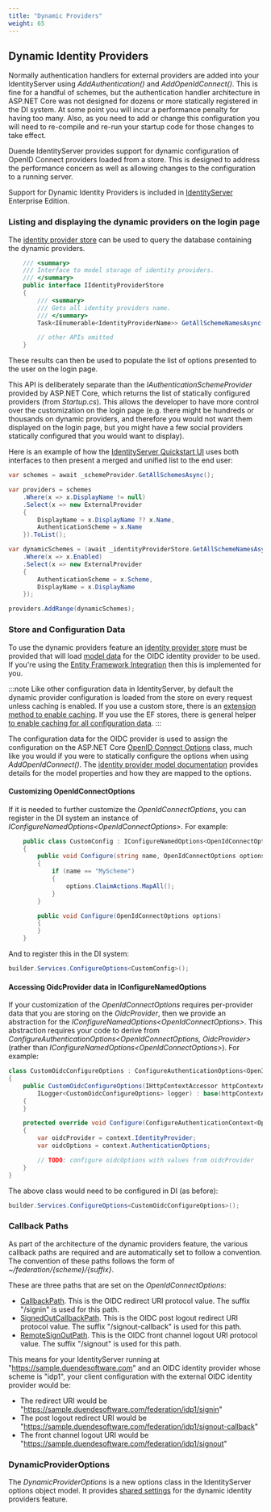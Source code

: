 ```yaml
---
title: "Dynamic Providers"
weight: 65
---
```


## Dynamic Identity Providers

Normally authentication handlers for external providers are added into your IdentityServer using *AddAuthentication()* and *AddOpenIdConnect()*. This is fine for a handful of schemes, but the authentication handler architecture in ASP.NET Core was not designed for dozens or more statically registered in the DI system. At some point you will incur a performance penalty for having too many. Also, as you need to add or change this configuration you will need to re-compile and re-run your startup code for those changes to take effect.

Duende IdentityServer provides support for dynamic configuration of OpenID Connect providers loaded from a store. This is designed to address the performance concern as well as allowing changes to the configuration to a running server.

Support for Dynamic Identity Providers is included in [IdentityServer](https://duendesoftware.com/products/identityserver) Enterprise Edition. 

### Listing and displaying the dynamic providers on the login page

The [identity provider store](/identityserver/v7/reference/stores/idp_store) can be used to query the database containing the dynamic providers.

```cs
    /// <summary>
    /// Interface to model storage of identity providers.
    /// </summary>
    public interface IIdentityProviderStore
    {
        /// <summary>
        /// Gets all identity providers name.
        /// </summary>
        Task<IEnumerable<IdentityProviderName>> GetAllSchemeNamesAsync();

        // other APIs omitted
    }
```

These results can then be used to populate the list of options presented to the user on the login page.

This API is deliberately separate than the *IAuthenticationSchemeProvider* provided by ASP.NET Core, which returns the list of statically configured providers (from *Startup.cs*).
This allows the developer to have more control over the customization on the login page (e.g. there might be hundreds or thousands on dynamic providers, and therefore you would not want them displayed on the login page, but you might have a few social providers statically configured that you would want to display).

Here is an example of how the [IdentityServer Quickstart UI](https://github.com/DuendeSoftware/products/tree/main/identity-server/templates/src/UI/Pages/Account/Login/Index.cshtml.cs#l193-l210) uses both interfaces to then present a merged and unified list to the end user:


```cs
var schemes = await _schemeProvider.GetAllSchemesAsync();

var providers = schemes
    .Where(x => x.DisplayName != null)
    .Select(x => new ExternalProvider
    {
        DisplayName = x.DisplayName ?? x.Name,
        AuthenticationScheme = x.Name
    }).ToList();

var dynamicSchemes = (await _identityProviderStore.GetAllSchemeNamesAsync())
    .Where(x => x.Enabled)
    .Select(x => new ExternalProvider
    {
        AuthenticationScheme = x.Scheme,
        DisplayName = x.DisplayName
    });

providers.AddRange(dynamicSchemes);
```

### Store and Configuration Data

To use the dynamic providers feature an [identity provider store](/identityserver/v7/reference/stores/idp_store) must be provided that will load [model data](/identityserver/v7/reference/models/idp) for the OIDC identity provider to be used.
If you're using the [Entity Framework Integration](/identityserver/v7/data/ef) then this is implemented for you.

:::note
Like other configuration data in IdentityServer, by default the dynamic provider configuration is loaded from the store on every request unless caching is enabled. 
If you use a custom store, there is an [extension method to enable caching](/identityserver/v7/data/configuration#caching-configuration-data).
If you use the EF stores, there is general helper [to enable caching for all configuration data](/identityserver/v7/data/ef#enabling-caching-for-configuration-store).
:::

The configuration data for the OIDC provider is used to assign the configuration on the ASP.NET Core [OpenID Connect Options](https://docs.microsoft.com/en-us/dotnet/api/microsoft.aspnetcore.authentication.openidconnect.openidconnectoptions) class, much like you would if you were to statically configure the options when using *AddOpenIdConnect()*.
The [identity provider model documentation](/identityserver/v7/reference/models/idp) provides details for the model properties and how they are mapped to the options.


#### Customizing OpenIdConnectOptions

If it is needed to further customize the *OpenIdConnectOptions*, you can register in the DI system an instance of *IConfigureNamedOptions\<OpenIdConnectOptions>*. For example:

```cs
    public class CustomConfig : IConfigureNamedOptions<OpenIdConnectOptions>
    {
        public void Configure(string name, OpenIdConnectOptions options)
        {
            if (name == "MyScheme")
            {
                options.ClaimActions.MapAll();
            }
        }

        public void Configure(OpenIdConnectOptions options)
        {
        }
    }
```

And to register this in the DI system:

```cs
builder.Services.ConfigureOptions<CustomConfig>();
```

#### Accessing OidcProvider data in IConfigureNamedOptions

If your customization of the *OpenIdConnectOptions* requires per-provider data that you are storing on the *OidcProvider*, then we provide an abstraction for the *IConfigureNamedOptions\<OpenIdConnectOptions>*.
This abstraction requires your code to derive from *ConfigureAuthenticationOptions\<OpenIdConnectOptions, OidcProvider>* (rather than *IConfigureNamedOptions\<OpenIdConnectOptions>*).
For example:

```cs
class CustomOidcConfigureOptions : ConfigureAuthenticationOptions<OpenIdConnectOptions, OidcProvider>
{
    public CustomOidcConfigureOptions(IHttpContextAccessor httpContextAccessor,
        ILogger<CustomOidcConfigureOptions> logger) : base(httpContextAccessor, logger)
    {
    }

    protected override void Configure(ConfigureAuthenticationContext<OpenIdConnectOptions, OidcProvider> context)
    {
        var oidcProvider = context.IdentityProvider;
        var oidcOptions = context.AuthenticationOptions;

        // TODO: configure oidcOptions with values from oidcProvider
    }
}
```

The above class would need to be configured in DI (as before):

```cs
builder.Services.ConfigureOptions<CustomOidcConfigureOptions>();
```

### Callback Paths

As part of the architecture of the dynamic providers feature, the various callback paths are required and are automatically set to follow a convention.
The convention of these paths follows the form of *~/federation/{scheme}/{suffix}*.

These are three paths that are set on the *OpenIdConnectOptions*:

* [CallbackPath](https://docs.microsoft.com/en-us/dotnet/api/microsoft.aspnetcore.authentication.remoteauthenticationoptions.callbackpath). This is the OIDC redirect URI protocol value. The suffix "/signin" is used for this path.
* [SignedOutCallbackPath](https://docs.microsoft.com/en-us/dotnet/api/microsoft.aspnetcore.authentication.openidconnect.openidconnectoptions.signedoutcallbackpath). This is the OIDC post logout redirect URI protocol value. The suffix "/signout-callback" is used for this path.
* [RemoteSignOutPath](https://docs.microsoft.com/en-us/dotnet/api/microsoft.aspnetcore.authentication.openidconnect.openidconnectoptions.remotesignoutpath). This is the OIDC front channel logout URI protocol value. The suffix "/signout" is used for this path.

This means for your IdentityServer running at "https://sample.duendesoftware.com" and an OIDC identity provider whose scheme is "idp1", your client configuration with the external OIDC identity provider would be:

* The redirect URI would be "https://sample.duendesoftware.com/federation/idp1/signin"
* The post logout redirect URI would be "https://sample.duendesoftware.com/federation/idp1/signout-callback"
* The front channel logout URI would be "https://sample.duendesoftware.com/federation/idp1/signout"

### DynamicProviderOptions

The *DynamicProviderOptions* is a new options class in the IdentityServer options object model.
It provides [shared settings](/identityserver/v7/reference/options#dynamic-providers) for the dynamic identity providers feature.
